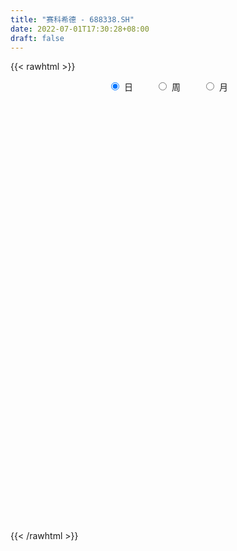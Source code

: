```yaml
---
title: "赛科希德 - 688338.SH"
date: 2022-07-01T17:30:28+08:00
draft: false
---
```

{{< rawhtml >}}
    <div style="text-align: center">
        <label style="padding: 1rem;"><input style="margin-right: .5rem" type="radio" name="period" value="D" checked onclick="period_change(this)">日</label>
        <label style="padding: 1rem;"><input style="margin-right: .5rem" type="radio" name="period" value="W" onclick="period_change(this)">周</label>
        <label style="padding: 1rem;"><input style="margin-right: .5rem" type="radio" name="period" value="M" onclick="period_change(this)">月</label>
    </div>
    <div id="chart" style="height: 700px;"></div> 
    <script type="text/javascript">
        const D_v = [132497.56,77108.12,55965.65,31832.76,44623.48,26835.0,29567.52,25545.99,24582.44,22946.15,27378.85,20094.84,23579.49,24875.27,19975.77,15896.22,15127.42,11932.2,8741.44,18937.33,15029.28,9034.46,18582.39,14041.01,17815.07,11528.6,13349.9,10201.94,8292.66,18745.18,28251.61,14044.59,6851.15,8071.98,11128.2,7583.56,5249.02,9916.56,5084.34,4888.5,5502.09,8185.19,8897.94,6373.39,6481.57,5569.08,4877.04,4545.44,19541.33,18093.94,15858.23,9523.59,4569.47,9033.44,9485.95,8962.4,7467.26,9362.0,5235.91,5848.68,5953.24,8252.92,6316.79,6573.79,2616.67,3802.11,9328.77,6740.55,3914.03,3181.55,3605.27,3685.41,4748.39,12581.21,6265.76,3567.29,2911.68,3448.79,3669.56,4068.25,8304.99,4999.4,3977.28,4989.56,4995.77,7512.66,2376.56,3954.66,4177.99,3824.83,3171.78,3644.9,4707.58,6891.62,6494.16,3248.39,4097.72,3244.16,2775.43,4417.12,3717.79,5809.07,4801.98,6748.31,4214.01,4707.31,2357.13,5503.38,5784.76,6329.17,3685.64,3841.66,3172.3,4589.27,9594.04,6573.52,3135.39,3247.1,2622.25,3088.81,2385.61,3043.76,5038.4,6660.82,13018.5,11674.69,6123.76,7394.55,5637.03,5787.97,8648.52,4795.51,3895.69,5559.15,7235.14,5294.73,3542.38,3399.74,5659.7,5605.1,5912.23,4561.92,4093.7,2786.72,2426.68,1799.5,2742.81,2479.27,2168.42,2708.63,2563.06,2921.28,1961.49,3487.75,2012.44,2214.55,2781.05,2178.53,1121.16,2841.83,1518.41,1696.23,3598.98,1980.84,2967.67,2134.12,1981.9,5832.6,10372.14,15314.83,10042.58,6371.09,5425.21,9146.3,18114.3,9616.03,6694.42,7075.72,5173.25,6844.94,4995.83,4340.61,2578.59,3519.94,7926.07,7174.75,10446.46,6069.94,7759.82,24549.41,20326.08,11742.88,11835.36,18524.35,11720.77,11259.55,9522.68,9773.25,16815.76,10750.92,14972.32,20564.2,9747.16,5736.8,5420.35,7747.78,5803.23,4082.92,4714.44,5638.55,5085.92,4403.14,5283.08,5891.07,3223.91,4220.75,4171.42,5315.14,10901.58,10444.98,8075.94,8288.0,7569.76,5523.47,5274.44,4448.93,7498.01,2864.99,4218.74,2270.63,3925.88,2323.21,3321.08,2961.84,2561.73,5194.1,3222.32,2643.35,2524.54,3336.13,3841.76,5132.32,5198.58,4702.5,5275.0,5549.64,7619.17,3975.8,4972.56,3284.16,3902.87,2577.15,4794.34,2295.43,3534.33,3279.57,3376.36,5265.61,5365.43,1897.54,2404.63,2236.24,2781.16,2053.68,2442.62,3639.58,2945.91,2574.13,2816.42,2745.58,1406.09,4632.19,9468.69,5132.11,4816.54,2177.73,2832.68,3712.92,2793.47,1226.39,1838.46,1149.1,1210.59,949.91,1416.45,1160.62,1114.78,1230.4,994.6,1530.81,1005.7,1262.55,1279.16,1788.98,2599.04,3427.18,4326.85,2287.06,2075.71,3435.11,4384.82,2613.35,2987.1,1885.08,1781.87,2499.23,2635.55,2309.21,4445.61,3072.22,1968.86,2875.34,3198.12,1945.66,3627.41,6347.91,4917.95,4216.15,4025.98,5222.11,3504.49,4674.53,3113.43,4044.12,2583.98,1437.41,1750.25,2100.52,2196.06,2394.46,3974.19,2311.56,2093.2,2632.44,2861.35,4361.97,3401.08,3698.62,1876.94,1407.95,2010.3,2809.13,3744.08,4798.1,4224.4,3756.32,6062.11,8034.0,16182.11,10436.54,8110.27,17335.2,10667.63,11241.56,4738.72,6088.11,5231.07,4229.67,7047.24,2879.82,3496.48,2953.25,2558.75,2069.62,2451.15,2118.43,3003.54,2474.5,1886.91,2539.86,2166.24,1767.6,4632.62,2217.85,2030.76,4732.73,3013.77,2363.73,1997.37,2061.18,1806.49,2553.82,3018.12,3253.88,3631.08,2437.91,4484.9,3358.27,2730.8,2924.74,2416.68,2142.11,2366.3,1812.79,1722.17,1952.78,1809.23,1648.31,1933.75,1903.4,2485.23,1519.8,1450.07,2233.84,2431.5,2850.16,1518.42,1549.84,1547.94,2618.37,2464.38,2086.93,2610.1,3426.92,5731.76,4152.93,2537.24,4553.5,3031.41,3483.68,3317.53,2976.94,5111.09,2825.88,3590.95,2351.03,1574.44,2010.79,1511.41,1493.51,2520.05,1757.16,1805.87,2811.32,1674.46,1423.08,1805.26,3142.02,4617.81,5180.48,7557.18,11882.76,5411.41,6086.72,4713.18,3678.62,3195.75,3982.03,4760.11,4159.87,4391.89,2727.15,3704.27,2504.64,3152.45,3945.18,3400.0,3288.49,3910.49,2568.46,2124.58]
const D_histogram = [0.0,-1.321025641,-3.0646551246,-4.2057727527,-5.5131302932,-6.1479718729,-6.4614203644,-6.1868031353,-5.7768270913,-5.3624497888,-5.2119992831,-4.6492598462,-4.3301085373,-3.6976059047,-3.1167917978,-2.3638894338,-1.7854568004,-1.2015943541,-0.5796556536,-0.2472074704,0.2366504153,0.6050719167,0.6264534816,0.6741046488,0.5497536716,0.443476151,0.6925971657,1.0202873354,1.3853777474,1.9583829389,2.4440469611,2.6658861604,2.741035869,2.7651107308,2.9110672666,2.8498201394,2.6515880695,2.1637990545,1.88275007,1.6160028176,1.5931579248,1.7520233991,1.7973946776,1.8366307131,1.7030433835,1.6525171134,1.5131734722,1.4100849951,1.5488908088,1.6300316777,1.3549921899,1.0071579851,0.7776929691,0.5209949715,0.2716223049,-0.0404776207,-0.2165347436,-0.0672183753,0.0435125845,0.1994599272,0.2640756607,0.4684830067,0.5566347206,0.500935898,0.4564079914,0.4188994257,0.5578332903,0.5250255166,0.5440025924,0.5504448723,0.5231875825,0.4986570128,0.4083381675,0.5045884835,0.4358887678,0.3653268207,0.3270964618,0.3614436267,0.3869643314,0.4117529175,0.5155313085,0.5626481887,0.5200824434,0.3540664592,0.1753678208,-0.0693206273,-0.1917755547,-0.1816208932,-0.3201256035,-0.3179023214,-0.3698170114,-0.3346754904,-0.3085895169,-0.3654247136,-0.5470022183,-0.6071001783,-0.6982038866,-0.695160567,-0.6387027817,-0.4264634538,-0.1733241074,0.1040628156,0.212114403,0.0764178009,-0.0328084836,-0.1662299808,-0.1772554874,-0.268851388,-0.2153562375,-0.0164365699,0.1196523886,0.2631985701,0.3433053797,0.3780296496,0.6139234095,0.6162493742,0.5804194638,0.4599646024,0.3670393951,0.2079737781,0.166564965,0.1330455168,-0.0146905077,-0.2689950552,-0.1243214696,-0.1714750851,-0.1726263576,-0.0181314763,0.1505570037,0.3285283273,0.5201085699,0.5705059034,0.55782644,0.4220419785,0.4424446991,0.5095249532,0.4939703376,0.5111888198,0.5200777019,0.5744249043,0.5286618559,0.4009240367,0.2224830468,0.1532119435,0.0586456659,-0.034187949,-0.0501535448,-0.0265611521,-0.0221086273,0.0052640956,0.0768264885,0.0809003293,0.0633355365,-0.0008388736,0.0131615439,0.0013680158,-0.017681243,-0.044706597,-0.0394747121,0.0183381005,0.0492374598,0.0806812695,0.1431811132,0.1526205168,0.0896693839,0.044429497,0.0227717879,0.109513975,0.3110946513,0.5989046937,0.6052208101,0.5769812088,0.4947010542,0.4946923307,0.6644617311,0.687085436,0.6211108573,0.4556987322,0.3530181281,0.1340521772,-0.068130425,-0.2267033377,-0.3012499373,-0.2981143538,-0.2113124539,-0.1629308258,-0.0176270812,0.0800167729,0.1016439994,0.4807785928,0.7330839022,0.8035677664,0.8388024132,0.9873071819,0.959370621,0.7875749253,0.6719443899,0.5469075341,0.5157332472,0.4519515113,0.3719600431,-0.0256378812,-0.2886976525,-0.5487099832,-0.7070538474,-0.8894027463,-1.0228808921,-1.0436471626,-0.9979586476,-0.8718093034,-0.6819856518,-0.5633951027,-0.514806356,-0.5714557413,-0.5545007841,-0.4482792036,-0.420841659,-0.3009501696,-0.1389201487,-0.0020517782,0.0927302683,0.1100047218,0.0079813856,-0.0594626612,-0.174952337,-0.2024222591,-0.3081151722,-0.3634200975,-0.4382985155,-0.4260708558,-0.4814466011,-0.4520265575,-0.3578447874,-0.2533584273,-0.2200653791,-0.2856072837,-0.3209418741,-0.3673063247,-0.3324389185,-0.1915675256,-0.0199209263,0.1295153732,0.2658362704,0.287905424,0.1899638073,0.1459475047,0.0228335128,-0.0592162654,-0.0893936336,-0.1037798088,-0.0498417907,-0.0508817313,-0.0798285398,-0.0990403821,-0.1402738119,-0.0792332676,-0.0273080654,0.0590018873,0.0345692203,0.0038303692,-0.030534778,-0.0621108615,-0.0563186184,-0.0394052656,0.0009125392,0.0773967308,0.118756645,0.1369388703,0.1252886295,0.1207922093,0.1220164183,0.1749853562,0.2980546464,0.3054064403,0.2416999798,0.1687913053,0.1241846236,0.046403736,-0.0526656987,-0.1182834815,-0.1873048044,-0.1995310921,-0.1437930028,-0.0933608495,-0.083146841,-0.053176172,-0.0180159134,-0.0024648466,0.0146640266,0.0433376717,0.0533947487,0.0543252986,0.056382862,0.0697594495,0.0995811895,0.0913332675,-0.0471272771,-0.1117798477,-0.1246125167,-0.1582537627,-0.1204884133,-0.0581790202,0.0253148172,0.0327745785,0.0616731546,0.1119263374,0.1701220096,0.2043303592,0.2799572019,0.2888734144,0.3295175594,0.2965454049,0.297618451,0.2854724239,0.3045939548,0.3486367149,0.3752019088,0.3636758614,0.3554918811,0.3656140161,0.3430883073,0.2258317633,0.1690654506,0.0341028379,-0.0943730403,-0.1595026616,-0.1747685686,-0.1939583371,-0.1937378237,-0.152203365,-0.1127697706,-0.077101283,-0.0780337715,-0.0538170577,-0.0315767237,0.0202397802,-0.005342172,-0.0902081092,-0.1061075989,-0.0981265896,-0.0900505363,-0.0463951361,-0.0062345705,0.045598843,0.0559787314,0.09012059,0.1097192199,0.1923152845,0.3364321918,0.3965539098,0.3584920826,0.4113167624,0.3808309125,0.2267438043,0.0997493769,-0.0472299858,-0.1982847944,-0.3345890667,-0.5437230033,-0.6516474906,-0.75344888,-0.7894753797,-0.7371914989,-0.6248733915,-0.4991741576,-0.3877703048,-0.3419749947,-0.3140341948,-0.2610189666,-0.1504376151,-0.0832574024,-0.0095978748,0.124271887,0.1775366074,0.2409004466,0.1899371951,0.1984662915,0.1808432743,0.1773345702,0.1939393744,0.1905678022,0.1661215289,0.0961837455,-0.0275381519,-0.1484281167,-0.1727991554,-0.0788430427,-0.0482081401,-0.1334244679,-0.1371494872,-0.0809931736,-0.005379847,0.0708191251,0.0953660333,0.1153904061,0.0936150107,0.0752864139,0.050972953,0.0381065555,0.0617205295,0.0991630169,0.102240834,0.1108267653,0.0411139574,-0.0415672211,-0.1815545367,-0.1933547865,-0.2092662531,-0.1721984711,-0.1302784203,-0.1121065379,-0.1235565201,-0.078024409,-0.1240686821,-0.2439600633,-0.4020200892,-0.5492743639,-0.5978216202,-0.6431350565,-0.5421814965,-0.4167865153,-0.2989263652,-0.0923686327,0.046846367,0.1428293602,0.2261417208,0.2813133408,0.2878719368,0.2629609004,0.2490261466,0.2887209105,0.3127038042,0.3433759863,0.2520441072,0.207794786,0.1821383834,0.1294985312,0.1141025979,0.1366373349,0.2044279078,0.3476184666,0.4927554523,0.5123183327,0.4803367263,0.3700428837,0.3023948543,0.2260427986,0.1298535856,0.0636296833,0.0558900671,0.0704075443,0.0858284773,0.061244716,-0.0044948497,-0.0000380422,0.043715709,0.0682252608,0.1022069499,0.0788463073,0.0703672766,0.0561836162]
const D_fast = [0.0,-1.6512820513,-4.1610753159,-6.3536361322,-9.0392762461,-11.211110794,-13.1399143766,-14.4119979313,-15.4462286602,-16.3724638049,-17.5250131199,-18.1245886446,-18.88796447,-19.1798633135,-19.3782471561,-19.2163171506,-19.0842487172,-18.8007848595,-18.3237600723,-18.0531137568,-17.5100932673,-16.9904037867,-16.8124088514,-16.596231522,-16.5831440813,-16.5785525642,-16.156282258,-15.5735202545,-14.8620854056,-13.7994844794,-12.702808717,-11.8144979776,-11.0540893017,-10.3387367573,-9.4650134047,-8.8138054971,-8.3491405496,-8.295979801,-8.106341268,-7.969087816,-7.5936432276,-6.9967719035,-6.5020519556,-6.0036582419,-5.7114847256,-5.3488817173,-5.1099319904,-4.8604992188,-4.3344707029,-3.8458219146,-3.7821133549,-3.8781580634,-3.9131998371,-4.0396490919,-4.2211161822,-4.543335513,-4.7735263219,-4.6410145474,-4.5194054415,-4.313593117,-4.1829584683,-3.8614303706,-3.6341199765,-3.5645848247,-3.4950107334,-3.4277944427,-3.1494022555,-3.05095365,-2.8959759261,-2.7519224281,-2.6483828223,-2.5482491388,-2.5364834422,-2.3140860054,-2.2738135291,-2.2530437711,-2.2095000145,-2.084791943,-1.9625301554,-1.83480334,-1.6021421218,-1.4143631944,-1.3269083289,-1.4044076983,-1.5392643815,-1.8012829865,-1.9716818025,-2.0069323643,-2.2254684755,-2.3027207738,-2.4470897166,-2.4956170682,-2.5466784739,-2.694869849,-3.0131979082,-3.2250709129,-3.4907255928,-3.661472415,-3.7646903251,-3.6590668606,-3.4492585411,-3.1458559142,-2.984775726,-3.1013678779,-3.2187962833,-3.3937752757,-3.4491146541,-3.6079234018,-3.6082673107,-3.4134567856,-3.2474547299,-3.0381089059,-2.8721757514,-2.7429440691,-2.3535694568,-2.1971811485,-2.087906193,-2.0933699038,-2.0945352623,-2.2016074348,-2.2013750066,-2.2016330755,-2.353041727,-2.6745950383,-2.5610018202,-2.6510242069,-2.6953320687,-2.5453700566,-2.3390423257,-2.0789389202,-1.7573315351,-1.5643077258,-1.4375305792,-1.4678045461,-1.3367906507,-1.1423291583,-1.0343911895,-0.8893755023,-0.7504671947,-0.5525137663,-0.4661113507,-0.4936181607,-0.6164383889,-0.6474065063,-0.7273113674,-0.8286919696,-0.8571959516,-0.8402438469,-0.8413184789,-0.8126297322,-0.7218607171,-0.697561794,-0.6992927027,-0.7636768312,-0.7463860277,-0.7578375518,-0.7813071214,-0.8195091246,-0.8241459178,-0.76174858,-0.7185398558,-0.6669257288,-0.5686306067,-0.5210360739,-0.5615698608,-0.5957023735,-0.6116671356,-0.4975464548,-0.2181921156,0.2193441001,0.376965419,0.49297112,0.534366229,0.6580305882,0.9939154213,1.1883104851,1.2776136208,1.2261261787,1.2117001067,1.0262472,0.8070319917,0.5917832445,0.4419241606,0.3705311557,0.4045049421,0.4121538637,0.553050838,0.6706988853,0.7177371117,1.2170663533,1.6526426383,1.9240184441,2.1689536942,2.5642852584,2.7761913527,2.8012893884,2.8536449504,2.8653349782,2.963094003,3.012300145,3.0252986876,2.6212912929,2.2860571085,1.8888672819,1.5537599559,1.1490603705,0.7598620016,0.4781839405,0.2743827936,0.1825798119,0.2019070506,0.179648824,0.0995359817,-0.0999773389,-0.2216475777,-0.2274957981,-0.3052686682,-0.2606147213,-0.1333147375,0.0030406884,0.1210053019,0.1657809359,0.0657529462,-0.016556766,-0.175784526,-0.2538600129,-0.4365817191,-0.5827416687,-0.7671947156,-0.8614847698,-1.0372221654,-1.1208087611,-1.1160881879,-1.0749414346,-1.0966647312,-1.2336084567,-1.3491785157,-1.4873695474,-1.5356118709,-1.4426323594,-1.2759659916,-1.0941508489,-0.891370884,-0.7973253745,-0.8477760393,-0.8553054658,-0.9727110795,-1.069564924,-1.1220907006,-1.1624218281,-1.1209442575,-1.134704631,-1.1836085745,-1.2275805123,-1.303882395,-1.2626501676,-1.2175519818,-1.1164915572,-1.1322819191,-1.1620631779,-1.2040620197,-1.2511658186,-1.25945323,-1.2523911936,-1.2118452541,-1.1160118797,-1.0449628043,-0.9925458615,-0.9728739448,-0.9471723128,-0.9154439992,-0.8187287222,-0.6211457704,-0.5374423664,-0.540723832,-0.5714346802,-0.5849952059,-0.6511751596,-0.763411019,-0.8585996721,-0.9744471961,-1.0365562568,-1.0167664182,-0.9896744773,-1.0002471791,-0.9835705531,-0.9529142729,-0.9379794177,-0.9171845379,-0.8776764748,-0.8542707107,-0.839758836,-0.8236055572,-0.7927891074,-0.7380720699,-0.7234866751,-0.873729039,-0.9663265715,-1.0103123697,-1.0835170564,-1.0758738102,-1.0281091723,-0.9382866306,-0.9226332246,-0.8783163599,-0.8000815928,-0.6993554181,-0.6140644787,-0.4684483356,-0.3873137695,-0.2642902345,-0.2231260378,-0.147648379,-0.0884263001,0.0068437195,0.1380456583,0.2584113294,0.3378042474,0.4184932373,0.5200188763,0.5832652444,0.5224666412,0.5079666911,0.3815297879,0.2294606497,0.124455363,0.0654973138,-0.0021820389,-0.0503959815,-0.0469123641,-0.0356712123,-0.0192780455,-0.0397189769,-0.0289565274,-0.0146103744,0.0422660746,0.0153485793,-0.0920693851,-0.1344957745,-0.1510464126,-0.1654829934,-0.1334263772,-0.0948244543,-0.03159133,-0.0072167587,0.0494552473,0.0964836823,0.227158568,0.4553835233,0.6146437187,0.6662049121,0.8218587826,0.8865806608,0.7891795037,0.6871224204,0.5283355613,0.3277095541,0.1077580151,-0.2373066723,-0.5081430323,-0.7983066416,-1.0317019863,-1.1637159802,-1.2076162206,-1.2067105262,-1.1922492496,-1.2319476881,-1.282515437,-1.2947549504,-1.2217830027,-1.1754171406,-1.1041570817,-0.9392193481,-0.8415704759,-0.717981525,-0.7214604777,-0.6633148084,-0.6357270071,-0.5949020686,-0.5298124209,-0.4855420425,-0.4684579336,-0.5143497806,-0.644956216,-0.8029532099,-0.8705240375,-0.7962786855,-0.7776958179,-0.8962682627,-0.9342806537,-0.8983726336,-0.8241042687,-0.7302005154,-0.6818120988,-0.6329401246,-0.6313117672,-0.6308187606,-0.6423889832,-0.6457287418,-0.6066846355,-0.5444513939,-0.5158133682,-0.4795207456,-0.5389550641,-0.632028048,-0.8174039978,-0.8775429442,-0.9457709741,-0.9517528098,-0.9424023641,-0.9522571162,-0.9945962283,-0.9685702196,-1.0456316632,-1.2265130602,-1.4850781084,-1.7696509741,-1.9676536355,-2.1737508359,-2.20834265,-2.1871442976,-2.1440157388,-1.9605501645,-1.809623573,-1.6779332398,-1.538085449,-1.4125854937,-1.3340589135,-1.2932297249,-1.244907942,-1.1330329504,-1.0308741057,-0.9143579271,-0.9426787794,-0.934979404,-0.9151012108,-0.9353664302,-0.922236714,-0.8655426434,-0.7466450935,-0.516549918,-0.2482240692,-0.1005816057,-0.0124790305,-0.0302621521,-0.0223114679,-0.042152824,-0.1058786406,-0.156195122,-0.1499622215,-0.1178428582,-0.0809648059,-0.0902373882,-0.1571006663,-0.1526533694,-0.097970691,-0.056404824,0.0031286026,-0.0005204632,0.0085923253,0.0084545689]
const D_slow = [0.0,-0.3302564103,-1.0964201914,-2.1478633796,-3.5261459529,-5.0631389211,-6.6784940122,-8.225194796,-9.6694015689,-11.0100140161,-12.3130138368,-13.4753287984,-14.5578559327,-15.4822574089,-16.2614553583,-16.8524277168,-17.2987919169,-17.5991905054,-17.7441044188,-17.8059062864,-17.7467436826,-17.5954757034,-17.438862333,-17.2703361708,-17.1328977529,-17.0220287152,-16.8488794237,-16.5938075899,-16.247463153,-15.7578674183,-15.1468556781,-14.480384138,-13.7951251707,-13.103847488,-12.3760806714,-11.6636256365,-11.0007286191,-10.4597788555,-9.989091338,-9.5850906336,-9.1868011524,-8.7487953026,-8.2994466332,-7.840288955,-7.4145281091,-7.0013988307,-6.6231054627,-6.2705842139,-5.8833615117,-5.4758535923,-5.1371055448,-4.8853160485,-4.6908928062,-4.5606440634,-4.4927384871,-4.5028578923,-4.5569915782,-4.5737961721,-4.5629180259,-4.5130530442,-4.447034129,-4.3299133773,-4.1907546972,-4.0655207227,-3.9514187248,-3.8466938684,-3.7072355458,-3.5759791666,-3.4399785185,-3.3023673005,-3.1715704048,-3.0469061516,-2.9448216097,-2.8186744889,-2.7097022969,-2.6183705918,-2.5365964763,-2.4462355696,-2.3494944868,-2.2465562574,-2.1176734303,-1.9770113831,-1.8469907723,-1.7584741575,-1.7146322023,-1.7319623591,-1.7799062478,-1.8253114711,-1.905342872,-1.9848184523,-2.0772727052,-2.1609415778,-2.238088957,-2.3294451354,-2.46619569,-2.6179707346,-2.7925217062,-2.966311848,-3.1259875434,-3.2326034068,-3.2759344337,-3.2499187298,-3.196890129,-3.1777856788,-3.1859877997,-3.2275452949,-3.2718591667,-3.3390720138,-3.3929110731,-3.3970202156,-3.3671071185,-3.301307476,-3.215481131,-3.1209737186,-2.9674928663,-2.8134305227,-2.6683256568,-2.5533345062,-2.4615746574,-2.4095812129,-2.3679399716,-2.3346785924,-2.3383512193,-2.4055999831,-2.4366803505,-2.4795491218,-2.5227057112,-2.5272385803,-2.4895993294,-2.4074672475,-2.277440105,-2.1348136292,-1.9953570192,-1.8898465246,-1.7792353498,-1.6518541115,-1.5283615271,-1.4005643221,-1.2705448967,-1.1269386706,-0.9947732066,-0.8945421974,-0.8389214357,-0.8006184498,-0.7859570334,-0.7945040206,-0.8070424068,-0.8136826948,-0.8192098517,-0.8178938278,-0.7986872056,-0.7784621233,-0.7626282392,-0.7628379576,-0.7595475716,-0.7592055676,-0.7636258784,-0.7748025276,-0.7846712057,-0.7800866805,-0.7677773156,-0.7476069982,-0.7118117199,-0.6736565907,-0.6512392447,-0.6401318705,-0.6344389235,-0.6070604298,-0.5292867669,-0.3795605935,-0.228255391,-0.0840100888,0.0396651747,0.1633382574,0.3294536902,0.5012250492,0.6565027635,0.7704274466,0.8586819786,0.8921950229,0.8751624166,0.8184865822,0.7431740979,0.6686455094,0.615817396,0.5750846895,0.5706779192,0.5906821124,0.6160931123,0.7362877605,0.9195587361,1.1204506777,1.330151281,1.5769780764,1.8168207317,2.013714463,2.1817005605,2.318427444,2.4473607558,2.5603486337,2.6533386444,2.6469291741,2.574754761,2.4375772652,2.2608138033,2.0384631168,1.7827428937,1.5218311031,1.2723414412,1.0543891153,0.8838927024,0.7430439267,0.6143423377,0.4714784024,0.3328532064,0.2207834055,0.1155729907,0.0403354483,0.0056054112,0.0050924666,0.0282750337,0.0557762141,0.0577715605,0.0429058952,-0.000832189,-0.0514377538,-0.1284665469,-0.2193215712,-0.3288962001,-0.435413914,-0.5557755643,-0.6687822037,-0.7582434005,-0.8215830073,-0.8765993521,-0.948001173,-1.0282366416,-1.1200632227,-1.2031729524,-1.2510648338,-1.2560450653,-1.223666222,-1.1572071544,-1.0852307984,-1.0377398466,-1.0012529704,-0.9955445922,-1.0103486586,-1.032697067,-1.0586420192,-1.0711024669,-1.0838228997,-1.1037800346,-1.1285401302,-1.1636085831,-1.1834169,-1.1902439164,-1.1754934446,-1.1668511395,-1.1658935472,-1.1735272417,-1.189054957,-1.2031346116,-1.212985928,-1.2127577932,-1.1934086105,-1.1637194493,-1.1294847317,-1.0981625744,-1.067964522,-1.0374604175,-0.9937140784,-0.9192004168,-0.8428488067,-0.7824238118,-0.7402259855,-0.7091798296,-0.6975788956,-0.7107453202,-0.7403161906,-0.7871423917,-0.8370251647,-0.8729734154,-0.8963136278,-0.917100338,-0.9303943811,-0.9348983594,-0.9355145711,-0.9318485644,-0.9210141465,-0.9076654593,-0.8940841347,-0.8799884192,-0.8625485568,-0.8376532594,-0.8148199426,-0.8266017619,-0.8545467238,-0.885699853,-0.9252632937,-0.955385397,-0.969930152,-0.9636014477,-0.9554078031,-0.9399895145,-0.9120079301,-0.8694774277,-0.8183948379,-0.7484055374,-0.6761871838,-0.593807794,-0.5196714428,-0.44526683,-0.373898724,-0.2977502353,-0.2105910566,-0.1167905794,-0.025871614,0.0630013562,0.1544048602,0.2401769371,0.2966348779,0.3389012405,0.34742695,0.32383369,0.2839580246,0.2402658824,0.1917762981,0.1433418422,0.105291001,0.0770985583,0.0578232375,0.0383147947,0.0248605302,0.0169663493,0.0220262944,0.0206907514,-0.0018612759,-0.0283881756,-0.052919823,-0.0754324571,-0.0870312411,-0.0885898837,-0.077190173,-0.0631954901,-0.0406653426,-0.0132355377,0.0348432835,0.1189513314,0.2180898089,0.3077128295,0.4105420201,0.5057497483,0.5624356993,0.5873730436,0.5755655471,0.5259943485,0.4423470818,0.306416331,0.1435044583,-0.0448577617,-0.2422266066,-0.4265244813,-0.5827428292,-0.7075363686,-0.8044789448,-0.8899726934,-0.9684812422,-1.0337359838,-1.0713453876,-1.0921597382,-1.0945592069,-1.0634912351,-1.0191070833,-0.9588819716,-0.9113976728,-0.8617811,-0.8165702814,-0.7722366388,-0.7237517952,-0.6761098447,-0.6345794625,-0.6105335261,-0.6174180641,-0.6545250933,-0.6977248821,-0.7174356428,-0.7294876778,-0.7628437948,-0.7971311666,-0.81737946,-0.8187244217,-0.8010196405,-0.7771781321,-0.7483305306,-0.7249267779,-0.7061051745,-0.6933619362,-0.6838352973,-0.668405165,-0.6436144107,-0.6180542022,-0.5903475109,-0.5800690216,-0.5904608268,-0.635849461,-0.6841881577,-0.7365047209,-0.7795543387,-0.8121239438,-0.8401505783,-0.8710397083,-0.8905458105,-0.9215629811,-0.9825529969,-1.0830580192,-1.2203766102,-1.3698320152,-1.5306157794,-1.6661611535,-1.7703577823,-1.8450893736,-1.8681815318,-1.85646994,-1.8207626,-1.7642271698,-1.6938988346,-1.6219308504,-1.5561906253,-1.4939340886,-1.421753861,-1.3435779099,-1.2577339134,-1.1947228866,-1.1427741901,-1.0972395942,-1.0648649614,-1.0363393119,-1.0021799782,-0.9510730013,-0.8641683846,-0.7409795215,-0.6128999384,-0.4928157568,-0.4003050359,-0.3247063223,-0.2681956226,-0.2357322262,-0.2198248054,-0.2058522886,-0.1882504025,-0.1667932832,-0.1514821042,-0.1526058166,-0.1526153272,-0.1416863999,-0.1246300847,-0.0990783473,-0.0793667705,-0.0617749513,-0.0477290473]
const D_data = [['2020-08-06', 180.0, 170.18, 162.46, 186.0],['2020-08-07', 165.0, 149.48, 147.83, 167.23],['2020-08-10', 143.83, 134.0, 133.69, 143.83],['2020-08-11', 131.0, 130.57, 129.01, 137.7],['2020-08-12', 130.96, 117.53, 115.0, 131.0],['2020-08-13', 119.0, 115.39, 113.18, 122.12],['2020-08-14', 115.8, 110.94, 109.18, 116.9],['2020-08-17', 110.5, 112.06, 107.5, 114.98],['2020-08-18', 112.84, 109.53, 108.68, 113.65],['2020-08-19', 109.0, 105.87, 105.78, 111.74],['2020-08-20', 104.22, 98.18, 98.08, 104.8],['2020-08-21', 98.0, 99.48, 96.81, 102.3],['2020-08-24', 99.4, 93.21, 92.2, 99.4],['2020-08-25', 93.07, 94.35, 90.75, 95.51],['2020-08-26', 94.41, 91.99, 89.6, 95.7],['2020-08-27', 92.01, 93.2, 90.98, 94.58],['2020-08-28', 93.19, 90.52, 90.42, 94.8],['2020-08-31', 90.7, 90.05, 89.18, 91.91],['2020-09-01', 90.0, 90.56, 89.64, 91.63],['2020-09-02', 90.5, 86.65, 85.0, 90.89],['2020-09-03', 86.0, 88.22, 86.0, 89.26],['2020-09-04', 86.5, 86.9, 86.02, 87.46],['2020-09-07', 86.5, 81.6, 81.18, 87.88],['2020-09-08', 80.79, 80.16, 79.0, 82.49],['2020-09-09', 79.0, 75.83, 75.68, 79.0],['2020-09-10', 76.71, 73.39, 73.17, 77.75],['2020-09-11', 73.5, 76.27, 72.05, 77.76],['2020-09-14', 76.77, 77.12, 76.51, 78.66],['2020-09-15', 77.7, 78.09, 76.0, 78.8],['2020-09-16', 78.45, 82.3, 77.4, 82.3],['2020-09-17', 82.87, 83.64, 81.51, 88.0],['2020-09-18', 83.0, 82.19, 81.0, 83.99],['2020-09-21', 81.42, 81.31, 80.7, 82.4],['2020-09-22', 80.12, 81.23, 80.12, 82.98],['2020-09-23', 81.23, 83.68, 81.02, 85.78],['2020-09-24', 82.6, 81.91, 80.77, 83.26],['2020-09-25', 81.0, 80.08, 79.58, 82.84],['2020-09-28', 80.08, 74.99, 74.9, 80.7],['2020-09-29', 75.01, 75.66, 74.7, 76.65],['2020-09-30', 75.48, 74.36, 73.56, 76.51],['2020-10-09', 75.0, 76.58, 75.0, 77.4],['2020-10-12', 77.6, 79.29, 77.03, 79.48],['2020-10-13', 79.9, 78.63, 78.39, 80.8],['2020-10-14', 80.18, 79.09, 78.37, 80.18],['2020-10-15', 79.48, 77.0, 77.0, 79.48],['2020-10-16', 77.35, 77.86, 76.51, 78.24],['2020-10-19', 78.0, 76.53, 76.07, 78.46],['2020-10-20', 76.53, 76.58, 75.31, 76.65],['2020-10-21', 76.94, 80.03, 76.69, 82.87],['2020-10-22', 80.0, 80.37, 78.61, 82.75],['2020-10-23', 80.75, 75.82, 75.5, 81.18],['2020-10-26', 75.28, 73.45, 72.88, 75.28],['2020-10-27', 73.15, 73.4, 72.93, 73.79],['2020-10-28', 73.0, 71.6, 71.3, 73.53],['2020-10-29', 70.35, 69.99, 69.79, 71.2],['2020-10-30', 70.05, 67.13, 67.0, 70.6],['2020-11-02', 67.13, 66.76, 65.05, 67.75],['2020-11-03', 66.87, 70.0, 66.87, 70.0],['2020-11-04', 70.11, 69.56, 68.58, 70.5],['2020-11-05', 71.02, 70.3, 69.38, 71.52],['2020-11-06', 70.45, 69.3, 68.38, 70.59],['2020-11-09', 70.0, 71.45, 70.0, 71.9],['2020-11-10', 71.46, 70.59, 70.13, 72.34],['2020-11-11', 70.79, 68.71, 68.5, 70.79],['2020-11-12', 68.79, 68.39, 68.22, 69.35],['2020-11-13', 68.01, 68.05, 67.87, 68.97],['2020-11-16', 68.4, 70.39, 68.1, 71.66],['2020-11-17', 70.39, 68.44, 68.2, 70.99],['2020-11-18', 68.76, 68.98, 67.88, 68.99],['2020-11-19', 68.84, 68.85, 68.2, 69.39],['2020-11-20', 68.89, 68.34, 68.34, 69.88],['2020-11-23', 68.69, 68.2, 67.98, 68.88],['2020-11-24', 68.5, 67.0, 67.0, 68.52],['2020-11-25', 67.06, 69.31, 66.35, 71.0],['2020-11-26', 69.0, 67.3, 67.2, 69.29],['2020-11-27', 67.35, 66.84, 66.41, 67.37],['2020-11-30', 66.98, 66.86, 66.32, 67.74],['2020-12-01', 66.86, 67.68, 66.5, 67.86],['2020-12-02', 67.69, 67.69, 67.31, 68.19],['2020-12-03', 67.36, 67.81, 67.36, 68.66],['2020-12-04', 68.26, 69.21, 67.83, 70.48],['2020-12-07', 69.7, 69.05, 68.55, 70.3],['2020-12-08', 69.28, 68.1, 67.68, 69.5],['2020-12-09', 68.3, 66.08, 65.8, 68.45],['2020-12-10', 65.82, 64.95, 64.67, 66.42],['2020-12-11', 65.0, 62.77, 61.9, 65.28],['2020-12-14', 62.9, 62.95, 62.42, 63.28],['2020-12-15', 62.96, 63.9, 62.5, 64.8],['2020-12-16', 63.5, 61.22, 61.17, 63.78],['2020-12-17', 61.08, 62.08, 60.06, 62.08],['2020-12-18', 61.81, 60.7, 60.5, 61.98],['2020-12-21', 60.7, 61.16, 59.66, 61.16],['2020-12-22', 61.0, 60.64, 60.53, 62.46],['2020-12-23', 60.08, 58.92, 58.59, 60.66],['2020-12-24', 59.36, 56.0, 55.5, 59.36],['2020-12-25', 55.25, 56.04, 55.25, 57.0],['2020-12-28', 56.1, 54.33, 54.08, 56.15],['2020-12-29', 54.7, 54.3, 53.7, 54.89],['2020-12-30', 54.44, 54.16, 53.76, 54.6],['2020-12-31', 54.5, 55.96, 54.2, 55.97],['2021-01-04', 55.95, 57.03, 55.5, 57.48],['2021-01-05', 56.79, 58.28, 56.6, 58.79],['2021-01-06', 58.8, 56.87, 56.5, 58.8],['2021-01-07', 56.84, 53.4, 53.25, 57.48],['2021-01-08', 53.4, 52.63, 52.04, 53.8],['2021-01-11', 53.08, 51.13, 50.68, 53.14],['2021-01-12', 51.39, 51.67, 51.13, 52.44],['2021-01-13', 51.89, 49.73, 49.43, 51.97],['2021-01-14', 50.02, 50.77, 49.25, 51.88],['2021-01-15', 51.01, 52.7, 50.78, 53.67],['2021-01-18', 52.7, 52.38, 52.2, 53.3],['2021-01-19', 52.23, 52.91, 52.23, 53.6],['2021-01-20', 52.92, 52.5, 52.26, 53.09],['2021-01-21', 52.73, 52.08, 51.5, 52.99],['2021-01-22', 52.05, 55.3, 51.0, 56.18],['2021-01-25', 54.44, 53.1, 52.8, 54.96],['2021-01-26', 52.61, 52.62, 52.27, 53.96],['2021-01-27', 52.13, 51.18, 51.15, 52.89],['2021-01-28', 51.18, 50.92, 50.65, 51.78],['2021-01-29', 50.92, 49.29, 49.28, 51.17],['2021-02-01', 49.02, 50.03, 49.0, 50.3],['2021-02-02', 49.7, 49.71, 49.42, 50.85],['2021-02-03', 49.56, 47.5, 47.48, 49.58],['2021-02-04', 47.59, 44.62, 44.5, 47.59],['2021-02-05', 45.0, 48.82, 45.0, 52.39],['2021-02-08', 47.5, 46.21, 46.21, 48.7],['2021-02-09', 46.6, 46.16, 45.5, 47.4],['2021-02-10', 46.05, 48.09, 45.95, 48.5],['2021-02-18', 48.0, 48.84, 47.38, 49.9],['2021-02-19', 48.41, 49.74, 48.3, 49.9],['2021-02-22', 49.51, 50.92, 49.51, 52.38],['2021-02-23', 50.68, 49.93, 49.79, 51.68],['2021-02-24', 50.35, 49.4, 49.29, 50.63],['2021-02-25', 49.46, 47.57, 47.57, 49.84],['2021-02-26', 47.57, 49.3, 47.5, 49.97],['2021-03-01', 49.47, 50.26, 49.47, 50.88],['2021-03-02', 50.99, 49.54, 49.3, 50.99],['2021-03-03', 49.09, 50.15, 49.09, 50.19],['2021-03-04', 49.99, 50.34, 49.55, 51.26],['2021-03-05', 49.99, 51.35, 49.99, 52.33],['2021-03-08', 51.63, 50.41, 50.36, 52.28],['2021-03-09', 50.4, 49.15, 48.51, 50.99],['2021-03-10', 49.18, 47.81, 47.69, 49.92],['2021-03-11', 47.81, 48.54, 47.5, 48.58],['2021-03-12', 48.54, 47.75, 47.66, 48.54],['2021-03-15', 47.98, 47.16, 47.02, 47.98],['2021-03-16', 47.11, 47.68, 47.06, 47.98],['2021-03-17', 47.68, 48.05, 47.52, 48.29],['2021-03-18', 48.49, 47.75, 47.74, 48.49],['2021-03-19', 47.09, 48.0, 47.09, 48.76],['2021-03-22', 48.01, 48.74, 48.01, 48.9],['2021-03-23', 48.83, 48.05, 47.83, 48.97],['2021-03-24', 47.82, 47.69, 47.51, 48.66],['2021-03-25', 47.69, 46.8, 46.69, 47.7],['2021-03-26', 46.68, 47.54, 46.68, 47.72],['2021-03-29', 47.83, 47.12, 47.05, 48.36],['2021-03-30', 47.47, 46.83, 46.72, 47.87],['2021-03-31', 46.83, 46.47, 46.25, 46.92],['2021-04-01', 46.41, 46.67, 46.31, 46.81],['2021-04-02', 46.98, 47.38, 46.67, 47.5],['2021-04-06', 47.46, 47.2, 47.1, 47.5],['2021-04-07', 47.44, 47.32, 46.94, 47.47],['2021-04-08', 47.49, 47.95, 47.24, 48.71],['2021-04-09', 47.8, 47.5, 47.38, 48.05],['2021-04-12', 47.5, 46.45, 46.18, 47.51],['2021-04-13', 46.45, 46.34, 46.18, 46.59],['2021-04-14', 46.76, 46.39, 45.89, 46.76],['2021-04-15', 46.38, 47.89, 45.92, 48.8],['2021-04-16', 47.66, 50.2, 47.52, 51.33],['2021-04-19', 50.31, 52.91, 50.31, 53.7],['2021-04-20', 52.02, 50.62, 50.34, 52.78],['2021-04-21', 50.86, 50.58, 50.5, 51.78],['2021-04-22', 50.58, 50.03, 49.71, 51.37],['2021-04-23', 50.39, 51.25, 50.0, 52.61],['2021-04-26', 51.28, 54.34, 51.25, 55.44],['2021-04-27', 53.7, 53.62, 52.59, 54.08],['2021-04-28', 54.51, 53.0, 52.73, 54.51],['2021-04-29', 53.15, 51.66, 51.65, 54.5],['2021-04-30', 51.45, 52.16, 51.03, 52.91],['2021-05-06', 52.38, 50.15, 50.1, 52.6],['2021-05-07', 50.75, 49.37, 49.05, 50.75],['2021-05-10', 49.4, 48.94, 48.65, 49.92],['2021-05-11', 48.99, 49.26, 48.5, 49.3],['2021-05-12', 49.26, 49.9, 48.7, 49.98],['2021-05-13', 49.66, 51.08, 49.58, 51.88],['2021-05-14', 51.1, 50.9, 50.6, 52.1],['2021-05-17', 50.23, 52.65, 50.23, 52.83],['2021-05-18', 52.6, 52.82, 51.68, 52.88],['2021-05-19', 52.81, 52.35, 52.2, 54.48],['2021-05-20', 52.66, 58.25, 51.89, 60.99],['2021-05-21', 58.61, 58.98, 56.88, 60.77],['2021-05-24', 58.98, 58.34, 56.78, 59.02],['2021-05-25', 58.66, 59.02, 58.12, 60.83],['2021-05-26', 60.0, 61.88, 59.61, 63.11],['2021-05-27', 61.87, 61.02, 60.1, 61.89],['2021-05-28', 60.9, 59.65, 59.19, 62.5],['2021-05-31', 58.99, 60.46, 58.69, 60.98],['2021-06-01', 60.9, 60.5, 59.2, 61.86],['2021-06-02', 60.77, 62.02, 59.2, 62.87],['2021-06-03', 62.09, 62.1, 60.51, 62.66],['2021-06-04', 61.96, 62.21, 61.96, 65.17],['2021-06-07', 61.49, 57.45, 57.0, 61.49],['2021-06-08', 57.45, 57.59, 56.03, 58.0],['2021-06-09', 57.2, 56.23, 56.23, 57.4],['2021-06-10', 56.25, 56.2, 56.11, 57.0],['2021-06-11', 56.5, 54.64, 54.6, 56.74],['2021-06-15', 54.73, 53.9, 53.12, 54.73],['2021-06-16', 53.9, 54.3, 53.9, 55.4],['2021-06-17', 54.2, 54.58, 53.6, 54.96],['2021-06-18', 54.64, 55.47, 54.22, 56.21],['2021-06-21', 55.41, 56.64, 55.01, 56.82],['2021-06-22', 56.64, 56.2, 55.57, 56.96],['2021-06-23', 56.11, 55.44, 54.72, 56.54],['2021-06-24', 55.64, 53.74, 53.35, 55.68],['2021-06-25', 53.58, 54.16, 53.46, 54.44],['2021-06-28', 53.61, 55.25, 53.61, 55.39],['2021-06-29', 55.25, 54.3, 54.16, 55.96],['2021-06-30', 54.3, 55.58, 54.3, 56.4],['2021-07-01', 55.64, 56.7, 55.3, 57.39],['2021-07-02', 56.7, 57.14, 56.17, 58.99],['2021-07-05', 57.1, 57.28, 55.71, 57.38],['2021-07-06', 57.0, 56.7, 56.3, 58.45],['2021-07-07', 55.8, 55.03, 54.02, 56.06],['2021-07-08', 55.38, 54.99, 54.08, 55.49],['2021-07-09', 54.99, 53.8, 53.55, 55.39],['2021-07-12', 54.25, 54.36, 53.6, 54.65],['2021-07-13', 54.37, 52.8, 52.58, 54.75],['2021-07-14', 52.8, 52.7, 52.47, 53.21],['2021-07-15', 52.41, 51.74, 51.65, 53.1],['2021-07-16', 51.7, 52.26, 51.7, 52.66],['2021-07-19', 52.26, 50.86, 50.8, 52.26],['2021-07-20', 50.77, 51.39, 50.6, 51.5],['2021-07-21', 51.39, 52.11, 51.27, 52.62],['2021-07-22', 52.3, 52.42, 51.5, 52.65],['2021-07-23', 52.4, 51.59, 51.28, 52.42],['2021-07-26', 51.5, 49.93, 49.4, 51.5],['2021-07-27', 49.79, 49.65, 49.5, 50.99],['2021-07-28', 49.66, 48.86, 48.24, 50.4],['2021-07-29', 49.56, 49.4, 49.12, 49.87],['2021-07-30', 49.2, 50.82, 48.79, 51.1],['2021-08-02', 51.6, 51.79, 51.02, 52.49],['2021-08-03', 51.79, 52.25, 51.15, 52.97],['2021-08-04', 51.99, 52.85, 51.3, 52.95],['2021-08-05', 52.88, 51.91, 51.14, 53.03],['2021-08-06', 52.0, 50.24, 49.91, 52.0],['2021-08-09', 49.62, 50.52, 49.62, 50.96],['2021-08-10', 50.0, 49.0, 48.51, 50.0],['2021-08-11', 48.8, 48.8, 48.41, 49.32],['2021-08-12', 49.16, 48.94, 48.73, 49.75],['2021-08-13', 48.94, 48.79, 48.6, 49.23],['2021-08-16', 48.81, 49.54, 48.6, 49.83],['2021-08-17', 49.16, 48.8, 48.76, 49.27],['2021-08-18', 49.0, 48.16, 47.9, 49.0],['2021-08-19', 47.8, 47.92, 47.8, 48.44],['2021-08-20', 48.07, 47.22, 46.82, 48.29],['2021-08-23', 47.4, 48.3, 47.03, 48.48],['2021-08-24', 48.31, 48.28, 47.77, 48.58],['2021-08-25', 48.3, 48.93, 48.02, 49.58],['2021-08-26', 48.92, 47.58, 47.21, 48.92],['2021-08-27', 47.56, 47.2, 46.98, 47.56],['2021-08-30', 47.02, 46.8, 46.75, 47.33],['2021-08-31', 46.79, 46.45, 46.29, 47.15],['2021-09-01', 46.3, 46.63, 45.88, 46.78],['2021-09-02', 46.18, 46.62, 46.18, 46.77],['2021-09-03', 46.35, 46.88, 46.35, 47.0],['2021-09-06', 46.74, 47.51, 46.71, 47.69],['2021-09-07', 47.6, 47.3, 47.06, 47.6],['2021-09-08', 47.81, 47.11, 46.99, 47.81],['2021-09-09', 47.29, 46.7, 46.53, 47.29],['2021-09-10', 46.96, 46.69, 46.35, 47.09],['2021-09-13', 46.89, 46.7, 46.3, 47.0],['2021-09-14', 46.58, 47.47, 46.57, 47.75],['2021-09-15', 47.47, 48.88, 47.28, 50.0],['2021-09-16', 48.88, 47.9, 47.56, 49.25],['2021-09-17', 47.61, 46.96, 46.4, 48.09],['2021-09-22', 46.58, 46.53, 46.53, 47.3],['2021-09-23', 46.68, 46.58, 46.45, 46.9],['2021-09-24', 46.89, 45.8, 45.79, 46.89],['2021-09-27', 46.0, 44.95, 44.78, 46.0],['2021-09-28', 44.65, 44.75, 44.65, 45.19],['2021-09-29', 44.8, 44.11, 44.01, 44.8],['2021-09-30', 44.58, 44.33, 44.11, 44.58],['2021-10-08', 44.9, 45.04, 44.6, 45.15],['2021-10-11', 45.4, 45.04, 44.88, 45.4],['2021-10-12', 45.34, 44.5, 44.11, 45.34],['2021-10-13', 44.23, 44.67, 44.1, 44.82],['2021-10-14', 44.98, 44.75, 44.52, 44.98],['2021-10-15', 44.98, 44.5, 44.38, 45.0],['2021-10-18', 44.96, 44.48, 44.2, 44.97],['2021-10-19', 44.49, 44.64, 44.46, 44.92],['2021-10-20', 44.3, 44.42, 44.3, 44.66],['2021-10-21', 44.95, 44.25, 44.25, 44.95],['2021-10-22', 44.16, 44.19, 44.06, 44.45],['2021-10-25', 44.2, 44.3, 43.97, 44.35],['2021-10-26', 44.44, 44.57, 43.92, 44.63],['2021-10-27', 44.74, 44.11, 44.05, 45.4],['2021-10-28', 44.02, 41.98, 41.84, 44.05],['2021-10-29', 41.98, 42.17, 41.52, 42.49],['2021-11-01', 42.17, 42.39, 41.77, 42.47],['2021-11-02', 42.4, 41.76, 41.69, 42.81],['2021-11-03', 41.78, 42.42, 41.78, 42.48],['2021-11-04', 42.46, 42.79, 42.2, 42.99],['2021-11-05', 42.87, 43.3, 42.67, 43.49],['2021-11-08', 43.3, 42.48, 42.27, 43.35],['2021-11-09', 42.48, 42.75, 42.48, 42.86],['2021-11-10', 42.62, 43.17, 42.4, 43.26],['2021-11-11', 43.15, 43.55, 43.0, 43.68],['2021-11-12', 43.8, 43.53, 43.01, 43.8],['2021-11-15', 43.53, 44.43, 43.5, 44.95],['2021-11-16', 44.33, 43.95, 43.95, 44.76],['2021-11-17', 43.72, 44.64, 43.72, 44.68],['2021-11-18', 44.37, 43.91, 43.87, 44.63],['2021-11-19', 44.29, 44.42, 43.5, 44.58],['2021-11-22', 44.44, 44.4, 44.09, 44.87],['2021-11-23', 44.39, 45.0, 44.16, 45.16],['2021-11-24', 44.88, 45.71, 44.64, 46.39],['2021-11-25', 46.0, 45.95, 45.52, 46.25],['2021-11-26', 45.93, 45.8, 45.15, 46.17],['2021-11-29', 45.59, 46.08, 45.58, 46.56],['2021-11-30', 46.08, 46.62, 45.88, 46.82],['2021-12-01', 46.44, 46.49, 46.14, 46.69],['2021-12-02', 46.38, 45.19, 45.18, 46.49],['2021-12-03', 45.19, 45.68, 45.19, 46.1],['2021-12-06', 45.87, 44.31, 44.11, 45.99],['2021-12-07', 44.12, 43.7, 43.65, 44.7],['2021-12-08', 43.81, 43.91, 43.61, 44.22],['2021-12-09', 43.92, 44.22, 43.91, 44.3],['2021-12-10', 44.31, 43.96, 43.88, 44.46],['2021-12-13', 43.96, 44.02, 43.72, 44.3],['2021-12-14', 44.02, 44.53, 44.02, 44.74],['2021-12-15', 44.23, 44.63, 44.22, 45.31],['2021-12-16', 44.64, 44.72, 44.35, 44.86],['2021-12-17', 44.79, 44.3, 44.27, 44.79],['2021-12-20', 44.3, 44.63, 44.29, 45.0],['2021-12-21', 44.5, 44.7, 44.11, 44.8],['2021-12-22', 44.5, 45.27, 44.48, 45.45],['2021-12-23', 45.2, 44.38, 44.33, 45.2],['2021-12-24', 44.38, 43.3, 43.13, 44.39],['2021-12-27', 43.5, 43.81, 43.18, 43.85],['2021-12-28', 43.85, 44.0, 43.55, 44.18],['2021-12-29', 43.54, 43.96, 43.54, 44.28],['2021-12-30', 44.16, 44.48, 43.98, 44.69],['2021-12-31', 44.55, 44.63, 44.2, 44.95],['2022-01-04', 45.0, 45.03, 44.7, 45.14],['2022-01-05', 45.02, 44.71, 44.29, 45.18],['2022-01-06', 44.41, 45.18, 44.38, 45.28],['2022-01-07', 45.26, 45.22, 44.99, 45.89],['2022-01-10', 45.2, 46.41, 44.8, 46.6],['2022-01-11', 46.5, 48.02, 45.75, 48.88],['2022-01-12', 47.48, 47.84, 47.0, 48.29],['2022-01-13', 47.6, 47.01, 47.0, 48.5],['2022-01-14', 47.01, 48.55, 46.2, 49.38],['2022-01-17', 48.25, 47.95, 47.59, 48.86],['2022-01-18', 48.0, 46.22, 46.1, 48.01],['2022-01-19', 46.15, 46.01, 45.95, 46.69],['2022-01-20', 46.01, 45.12, 45.07, 46.24],['2022-01-21', 45.0, 44.24, 44.2, 45.45],['2022-01-24', 44.68, 43.5, 43.4, 44.68],['2022-01-25', 43.41, 41.35, 41.03, 43.52],['2022-01-26', 41.69, 41.31, 41.09, 41.7],['2022-01-27', 41.31, 40.26, 40.05, 41.54],['2022-01-28', 40.27, 40.07, 39.93, 40.7],['2022-02-07', 40.5, 40.56, 40.19, 41.14],['2022-02-08', 40.74, 41.14, 40.72, 41.19],['2022-02-09', 41.15, 41.41, 41.0, 41.5],['2022-02-10', 41.38, 41.41, 41.32, 41.57],['2022-02-11', 41.4, 40.6, 40.48, 41.41],['2022-02-14', 40.45, 40.18, 40.06, 40.6],['2022-02-15', 40.42, 40.34, 40.03, 40.42],['2022-02-16', 40.4, 41.19, 40.4, 41.2],['2022-02-17', 41.39, 40.88, 40.84, 41.39],['2022-02-18', 40.69, 41.15, 40.31, 41.15],['2022-02-21', 41.48, 42.36, 41.37, 42.51],['2022-02-22', 42.01, 41.83, 41.58, 42.19],['2022-02-23', 41.61, 42.3, 41.61, 42.5],['2022-02-24', 42.28, 40.94, 40.43, 42.39],['2022-02-25', 41.0, 41.6, 41.0, 41.84],['2022-02-28', 41.43, 41.28, 40.78, 41.66],['2022-03-01', 41.3, 41.43, 41.28, 41.99],['2022-03-02', 41.26, 41.76, 41.26, 41.85],['2022-03-03', 41.97, 41.6, 41.44, 42.16],['2022-03-04', 41.45, 41.31, 41.26, 42.26],['2022-03-07', 41.17, 40.5, 40.21, 41.44],['2022-03-08', 40.5, 39.24, 39.06, 40.59],['2022-03-09', 39.38, 38.45, 37.75, 39.69],['2022-03-10', 38.99, 39.04, 38.79, 39.44],['2022-03-11', 38.83, 40.51, 38.52, 40.61],['2022-03-14', 40.99, 39.9, 39.9, 41.55],['2022-03-15', 39.78, 38.12, 38.0, 40.01],['2022-03-16', 38.37, 38.68, 37.56, 38.83],['2022-03-17', 38.81, 39.37, 38.7, 39.99],['2022-03-18', 39.38, 39.82, 38.84, 40.16],['2022-03-21', 39.76, 40.15, 39.5, 40.46],['2022-03-22', 40.24, 39.73, 39.03, 40.61],['2022-03-23', 39.89, 39.77, 39.47, 39.98],['2022-03-24', 39.6, 39.22, 39.07, 39.67],['2022-03-25', 39.22, 39.12, 39.1, 39.86],['2022-03-28', 39.12, 38.88, 38.4, 39.44],['2022-03-29', 38.88, 38.86, 38.73, 39.44],['2022-03-30', 38.91, 39.29, 38.7, 39.3],['2022-03-31', 38.96, 39.6, 38.96, 40.09],['2022-04-01', 39.46, 39.27, 39.01, 39.49],['2022-04-06', 39.15, 39.37, 39.03, 39.85],['2022-04-07', 39.36, 38.2, 38.18, 39.36],['2022-04-08', 38.17, 37.54, 37.3, 38.39],['2022-04-11', 37.5, 36.04, 35.99, 37.5],['2022-04-12', 36.7, 36.99, 36.16, 37.07],['2022-04-13', 36.94, 36.6, 36.44, 37.26],['2022-04-14', 36.94, 37.06, 36.69, 37.36],['2022-04-15', 37.16, 37.1, 36.44, 37.41],['2022-04-18', 36.85, 36.75, 36.29, 36.92],['2022-04-19', 36.55, 36.18, 35.78, 36.92],['2022-04-20', 36.48, 36.78, 36.05, 36.99],['2022-04-21', 36.55, 35.42, 35.25, 36.71],['2022-04-22', 35.29, 33.76, 33.55, 35.33],['2022-04-25', 33.73, 32.12, 32.03, 33.87],['2022-04-26', 32.36, 30.88, 30.74, 32.49],['2022-04-27', 30.8, 30.94, 29.5, 30.96],['2022-04-28', 30.92, 30.02, 29.9, 30.92],['2022-04-29', 30.02, 31.3, 29.98, 31.49],['2022-05-05', 31.14, 31.59, 30.8, 31.9],['2022-05-06', 30.95, 31.61, 30.9, 32.01],['2022-05-09', 31.39, 33.18, 31.38, 33.49],['2022-05-10', 32.88, 32.99, 32.61, 33.31],['2022-05-11', 32.96, 32.9, 32.9, 33.48],['2022-05-12', 31.7, 33.12, 31.7, 33.39],['2022-05-13', 33.16, 33.1, 32.97, 33.61],['2022-05-16', 33.18, 32.65, 32.5, 33.34],['2022-05-17', 32.95, 32.2, 32.03, 32.95],['2022-05-18', 32.1, 32.22, 32.07, 32.66],['2022-05-19', 32.12, 32.97, 31.8, 33.1],['2022-05-20', 33.26, 32.99, 32.7, 33.3],['2022-05-23', 33.14, 33.3, 33.13, 33.67],['2022-05-24', 33.33, 31.67, 31.57, 33.6],['2022-05-25', 31.62, 31.91, 31.39, 32.05],['2022-05-26', 32.32, 31.95, 31.33, 32.4],['2022-05-27', 31.95, 31.37, 31.23, 32.26],['2022-05-30', 31.5, 31.6, 31.16, 31.65],['2022-05-31', 31.59, 32.05, 30.76, 32.14],['2022-06-01', 31.96, 32.86, 31.83, 32.99],['2022-06-02', 32.91, 34.47, 32.53, 34.65],['2022-06-06', 34.22, 35.5, 34.06, 36.41],['2022-06-07', 35.42, 34.68, 34.38, 35.42],['2022-06-08', 34.5, 34.32, 33.88, 35.08],['2022-06-09', 34.36, 33.23, 33.0, 34.6],['2022-06-10', 33.22, 33.5, 33.02, 33.52],['2022-06-13', 33.21, 33.17, 33.0, 33.48],['2022-06-14', 33.0, 32.56, 31.85, 33.0],['2022-06-15', 32.56, 32.54, 32.26, 32.94],['2022-06-16', 32.37, 33.09, 32.37, 33.5],['2022-06-17', 33.01, 33.41, 32.9, 33.55],['2022-06-20', 33.22, 33.54, 33.22, 33.68],['2022-06-21', 33.31, 33.05, 32.68, 33.77],['2022-06-22', 33.05, 32.29, 32.29, 33.18],['2022-06-23', 32.5, 32.98, 32.15, 33.03],['2022-06-24', 32.97, 33.6, 32.59, 33.72],['2022-06-27', 33.85, 33.57, 33.23, 33.85],['2022-06-28', 33.6, 33.9, 33.11, 33.9],['2022-06-29', 33.9, 33.27, 33.26, 34.08],['2022-06-30', 33.17, 33.42, 33.11, 33.64],['2022-07-01', 33.72, 33.33, 33.1, 33.72]]
const W_v = [209605.68,188824.41,120548.27,99454.17,63674.71,75316.97,79535.98,38883.91,19889.4,5502.09,35507.17,62915.98,41574.85,33867.09,27562.28,26770.17,30848.06,22403.27,26474.67,17505.82,24986.65,14534.43,25291.16,24681.75,24882.91,18667.07,30147.09,25193.0,11425.0,30134.01,23501.65,19781.25,11898.63,12946.02,11137.12,8794.46,23288.43,46300.01,46673.72,11840.77,25539.96,69151.71,65082.91,61834.93,49216.29,20239.14,23887.12,35053.87,34731.61,21301.3,15093.74,16920.44,24150.16,25401.33,17104.12,19184.51,11918.33,14721.62,25455.62,8723.33,7007.42,1210.59,5872.16,6072.82,14429.11,15496.09,11110.94,15560.15,21055.08,20540.54,11916.28,12969.47,16955.46,11848.4,18840.93,60098.12,37967.09,20606.46,12201.49,10835.11,16627.73,10782.59,16825.89,13572.6,9663.27,9490.49,6115.41,10084.73,16320.09,17758.76,6294.47,15453.39,9292.92,9519.99,20497.49,31772.69,20489.65,16033.69,15292.02]
const W_histogram = [0.0,-2.4595327635,-4.5979321337,-6.2529291087,-7.1631431364,-7.9898622893,-7.6465176396,-7.0828262403,-6.6248139745,-5.7352375601,-4.6687150013,-3.7484286,-3.3838871605,-2.6860133686,-2.0279314559,-1.3263867951,-0.7455871707,-0.0222409688,0.1903487364,0.3501112084,0.3023018579,0.4184926486,0.4230234006,0.5733461952,0.9673203657,0.9416829172,1.0057885641,1.1038979325,1.3675471529,1.5846367835,1.9164578434,1.9378579365,2.0048515886,2.0470304787,2.0859245722,2.133835628,2.344672894,2.5359335852,2.6901834785,2.570892858,2.5562384771,3.0201157843,3.2798379243,3.5111244674,3.0579882092,2.7287217523,2.3515660695,2.2325835549,1.8732400955,1.4926827323,1.1708975926,0.8937677739,0.6692429268,0.4324131128,0.1916421176,0.0595030675,-0.0169015554,-0.0460328439,-0.0145459686,-0.0379415027,-0.1142068345,-0.0802291691,-0.0585237153,-0.0308366317,-0.1099097034,-0.0504766835,0.0353328433,0.1752155039,0.3725285806,0.4989188883,0.4709851905,0.4781794432,0.420408543,0.4726841502,0.5428919886,0.7942820293,0.6566780021,0.2899112306,0.0980184643,0.0268456221,0.0286257344,0.0287477138,-0.0047885171,-0.0506321806,-0.1023094793,-0.10045598,-0.1848958256,-0.2362499904,-0.4487073848,-0.6938215557,-0.7681987832,-0.6546067013,-0.5297700636,-0.4995869181,-0.2279549654,-0.07844531,0.0430212491,0.1583143526,0.233977243]
const W_fast = [0.0,-3.0744159544,-6.362298358,-9.5805276102,-12.281527422,-15.1057121472,-16.6739969075,-17.8810120682,-19.079203296,-19.6234362716,-19.7240924631,-19.7409132119,-20.2223435625,-20.1959731128,-20.044874064,-19.674926102,-19.2805232702,-18.5627373106,-18.3025604213,-18.0552701472,-18.0275040332,-17.8066900804,-17.6964034782,-17.4027441348,-16.7669398728,-16.5571565921,-16.2416038042,-15.8675199526,-15.2619839441,-14.6487351175,-13.8377995968,-13.3319350196,-12.7637284703,-12.2097919605,-11.649416724,-11.0680467612,-10.2710412716,-9.4457971842,-8.6190014212,-8.0955688272,-7.4711635889,-6.2522573356,-5.1725757145,-4.0635080546,-3.7521472605,-3.3992332793,-3.1884974447,-2.7493340706,-2.6403675061,-2.6477541862,-2.6768149278,-2.7305028031,-2.7877169184,-2.9164434542,-3.10930392,-3.2265672033,-3.307197215,-3.3478367145,-3.3199863314,-3.3528672411,-3.4576842816,-3.4437639084,-3.4366893834,-3.4167114578,-3.5232619552,-3.4764481062,-3.3818053686,-3.198118832,-2.9076736102,-2.6565535804,-2.5667409806,-2.4400018671,-2.3926706315,-2.2222239867,-2.0162931512,-1.5663326032,-1.5397671299,-1.8340560938,-2.0014442439,-2.0659056807,-2.0569691348,-2.0496602269,-2.0843935871,-2.1428952957,-2.2201499643,-2.24341046,-2.374074262,-2.4844909243,-2.8091251649,-3.2276947248,-3.494121648,-3.5441812415,-3.5517871196,-3.6465007037,-3.4318574924,-3.3019591644,-3.1697372931,-3.0148656014,-2.8807084002]
const W_slow = [0.0,-0.6148831909,-1.7643662243,-3.3275985015,-5.1183842856,-7.1158498579,-9.0274792678,-10.7981858279,-12.4543893215,-13.8881987115,-15.0553774619,-15.9924846119,-16.838456402,-17.5099597441,-18.0169426081,-18.3485393069,-18.5349360996,-18.5404963418,-18.4929091577,-18.4053813556,-18.3298058911,-18.225182729,-18.1194268788,-17.97609033,-17.7342602386,-17.4988395093,-17.2473923683,-16.9714178851,-16.6295310969,-16.233371901,-15.7542574402,-15.2697929561,-14.7685800589,-14.2568224392,-13.7353412962,-13.2018823892,-12.6157141657,-11.9817307694,-11.3091848997,-10.6664616852,-10.027402066,-9.2723731199,-8.4524136388,-7.574632522,-6.8101354697,-6.1279550316,-5.5400635142,-4.9819176255,-4.5136076016,-4.1404369185,-3.8477125204,-3.6242705769,-3.4569598452,-3.348856567,-3.3009460376,-3.2860702708,-3.2902956596,-3.3018038706,-3.3054403627,-3.3149257384,-3.343477447,-3.3635347393,-3.3781656681,-3.385874826,-3.4133522519,-3.4259714228,-3.4171382119,-3.3733343359,-3.2802021908,-3.1554724687,-3.0377261711,-2.9181813103,-2.8130791745,-2.694908137,-2.5591851398,-2.3606146325,-2.196445132,-2.1239673243,-2.0994627082,-2.0927513027,-2.0855948691,-2.0784079407,-2.07960507,-2.0922631151,-2.1178404849,-2.14295448,-2.1891784364,-2.248240934,-2.3604177801,-2.5338731691,-2.7259228649,-2.8895745402,-3.0220170561,-3.1469137856,-3.203902527,-3.2235138545,-3.2127585422,-3.173179954,-3.1146856433]
const W_data = [['2020-08-07', 180.0, 149.48, 147.83, 186.0],['2020-08-14', 143.83, 110.94, 109.18, 143.83],['2020-08-21', 110.5, 99.48, 96.81, 114.98],['2020-08-28', 99.4, 90.52, 89.6, 99.4],['2020-09-04', 90.7, 86.9, 85.0, 91.91],['2020-09-11', 86.5, 76.27, 72.05, 87.88],['2020-09-18', 76.77, 82.19, 76.0, 88.0],['2020-09-25', 81.42, 80.08, 79.58, 85.78],['2020-09-30', 80.08, 74.36, 73.56, 80.7],['2020-10-09', 75.0, 76.58, 75.0, 77.4],['2020-10-16', 77.6, 77.86, 76.51, 80.8],['2020-10-23', 78.0, 75.82, 75.31, 82.87],['2020-10-30', 75.28, 67.13, 67.0, 75.28],['2020-11-06', 67.13, 69.3, 65.05, 71.52],['2020-11-13', 70.0, 68.05, 67.87, 72.34],['2020-11-20', 68.4, 68.34, 67.88, 71.66],['2020-11-27', 68.69, 66.84, 66.35, 71.0],['2020-12-04', 66.98, 69.21, 66.32, 70.48],['2020-12-11', 69.7, 62.77, 61.9, 70.3],['2020-12-18', 62.9, 60.7, 60.06, 64.8],['2020-12-25', 60.7, 56.04, 55.25, 62.46],['2020-12-31', 56.1, 55.96, 53.7, 56.15],['2021-01-08', 55.95, 52.63, 52.04, 58.8],['2021-01-15', 53.08, 52.7, 49.25, 53.67],['2021-01-22', 52.7, 55.3, 51.0, 56.18],['2021-01-29', 54.44, 49.29, 49.28, 54.96],['2021-02-05', 49.02, 48.82, 44.5, 52.39],['2021-02-10', 47.5, 48.09, 45.5, 48.7],['2021-02-19', 48.0, 49.74, 47.38, 49.9],['2021-02-26', 49.51, 49.3, 47.5, 52.38],['2021-03-05', 49.47, 51.35, 49.09, 52.33],['2021-03-12', 51.63, 47.75, 47.5, 52.28],['2021-03-19', 47.98, 48.0, 47.02, 48.76],['2021-03-26', 48.01, 47.54, 46.68, 48.97],['2021-04-02', 47.83, 47.38, 46.25, 48.36],['2021-04-09', 47.46, 47.5, 46.94, 48.71],['2021-04-16', 47.5, 50.2, 45.89, 51.33],['2021-04-23', 50.31, 51.25, 49.71, 53.7],['2021-04-30', 51.28, 52.16, 51.03, 55.44],['2021-05-07', 52.38, 49.37, 49.05, 52.6],['2021-05-14', 49.4, 50.9, 48.5, 52.1],['2021-05-21', 50.23, 58.98, 50.23, 60.99],['2021-05-28', 58.98, 59.65, 56.78, 63.11],['2021-06-04', 58.99, 62.21, 58.69, 65.17],['2021-06-11', 61.49, 54.64, 54.6, 61.49],['2021-06-18', 54.73, 55.47, 53.12, 56.21],['2021-06-25', 55.41, 54.16, 53.35, 56.96],['2021-07-02', 53.61, 57.14, 53.61, 58.99],['2021-07-09', 57.1, 53.8, 53.55, 58.45],['2021-07-16', 54.25, 52.26, 51.65, 54.75],['2021-07-23', 52.26, 51.59, 50.6, 52.65],['2021-07-30', 51.5, 50.82, 48.24, 51.5],['2021-08-06', 51.6, 50.24, 49.91, 53.03],['2021-08-13', 49.62, 48.79, 48.41, 50.96],['2021-08-20', 48.81, 47.22, 46.82, 49.83],['2021-08-27', 47.4, 47.2, 46.98, 49.58],['2021-09-03', 47.02, 46.88, 45.88, 47.33],['2021-09-10', 46.74, 46.69, 46.35, 47.81],['2021-09-17', 46.89, 46.96, 46.3, 50.0],['2021-09-24', 46.58, 45.8, 45.79, 47.3],['2021-09-30', 46.0, 44.33, 44.01, 46.0],['2021-10-08', 44.9, 45.04, 44.6, 45.15],['2021-10-15', 45.4, 44.5, 44.1, 45.4],['2021-10-22', 44.96, 44.19, 44.06, 44.97],['2021-10-29', 44.2, 42.17, 41.52, 45.4],['2021-11-05', 42.17, 43.3, 41.69, 43.49],['2021-11-12', 43.3, 43.53, 42.27, 43.8],['2021-11-19', 43.53, 44.42, 43.5, 44.95],['2021-11-26', 44.44, 45.8, 44.09, 46.39],['2021-12-03', 45.59, 45.68, 45.18, 46.82],['2021-12-10', 45.87, 43.96, 43.61, 45.99],['2021-12-17', 43.96, 44.3, 43.72, 45.31],['2021-12-24', 44.3, 43.3, 43.13, 45.45],['2021-12-31', 43.5, 44.63, 43.18, 44.95],['2022-01-07', 45.0, 45.22, 44.29, 45.89],['2022-01-14', 45.2, 48.55, 44.8, 49.38],['2022-01-21', 48.25, 44.24, 44.2, 48.86],['2022-01-28', 44.68, 40.07, 39.93, 44.68],['2022-02-11', 40.5, 40.6, 40.19, 41.57],['2022-02-18', 40.45, 41.15, 40.03, 41.39],['2022-02-25', 41.48, 41.6, 40.43, 42.51],['2022-03-04', 41.43, 41.31, 40.78, 42.26],['2022-03-11', 41.17, 40.51, 37.75, 41.44],['2022-03-18', 40.99, 39.82, 37.56, 41.55],['2022-03-25', 39.76, 39.12, 39.03, 40.61],['2022-04-01', 39.12, 39.27, 38.4, 40.09],['2022-04-08', 39.15, 37.54, 37.3, 39.85],['2022-04-15', 37.5, 37.1, 35.99, 37.5],['2022-04-22', 36.85, 33.76, 33.55, 36.99],['2022-04-29', 33.73, 31.3, 29.5, 33.87],['2022-05-06', 31.14, 31.61, 30.8, 32.01],['2022-05-13', 31.39, 33.1, 31.38, 33.61],['2022-05-20', 33.18, 32.99, 31.8, 33.34],['2022-05-27', 33.14, 31.37, 31.23, 33.67],['2022-06-02', 31.5, 34.47, 30.76, 34.65],['2022-06-10', 34.22, 33.5, 33.0, 36.41],['2022-06-17', 33.21, 33.41, 31.85, 33.55],['2022-06-24', 33.22, 33.6, 32.15, 33.77],['2022-07-01', 33.85, 33.33, 33.1, 34.08]]
const M_v = [630364.7300000001,265368.77,145500.09,121959.28,102993.16,93522.89,96899.1,75301.68,129019.61,181138.03,159362.11,109393.65,90480.99,63185.45,27584.68,72470.35,64982.06,137512.6,42028.06,56451.31,51798.79,48320.6,94201.13,2124.58]
const M_histogram = [0.0,-1.0012991453,-2.0355238415,-2.5873595569,-3.480399715,-4.2626043139,-4.4983175422,-4.5501336794,-3.9298732243,-2.7453621808,-2.1041433994,-1.8246095426,-1.7573788732,-1.6791449057,-1.5968410338,-1.0908264481,-0.7542638571,-0.7038459369,-0.465588816,-0.3054594324,-0.6244699786,-0.6480999393,-0.4443082475,-0.2008172879]
const M_fast = [0.0,-1.2516239316,-2.7947295882,-3.9934051928,-5.7565452797,-7.6044009571,-8.964693571,-10.154043128,-10.516250979,-10.0180804806,-9.9028975491,-10.079516078,-10.4516301268,-10.7931823858,-11.1100887724,-10.8767807987,-10.7287841719,-10.854327736,-10.732467819,-10.6487032936,-11.1238313344,-11.30948628,-11.2167716501,-11.0234850124]
const M_slow = [0.0,-0.2503247863,-0.7592057467,-1.4060456359,-2.2761455647,-3.3417966432,-4.4663760287,-5.6039094486,-6.5863777547,-7.2727182999,-7.7987541497,-8.2549065354,-8.6942512537,-9.1140374801,-9.5132477386,-9.7859543506,-9.9745203148,-10.1504817991,-10.2668790031,-10.3432438612,-10.4993613558,-10.6613863406,-10.7724634025,-10.8226677245]
const M_data = [['2020-08-31', 180.0, 90.05, 89.18, 186.0],['2020-09-30', 90.0, 74.36, 72.05, 91.63],['2020-10-30', 75.0, 67.13, 67.0, 82.87],['2020-11-30', 67.13, 66.86, 65.05, 72.34],['2020-12-31', 66.86, 55.96, 53.7, 70.48],['2021-01-29', 55.95, 49.29, 49.25, 58.8],['2021-02-26', 49.02, 49.3, 44.5, 52.39],['2021-03-31', 49.47, 46.47, 46.25, 52.33],['2021-04-30', 46.41, 52.16, 45.89, 55.44],['2021-05-31', 52.38, 60.46, 48.5, 63.11],['2021-06-30', 60.9, 55.58, 53.12, 65.17],['2021-07-30', 55.64, 50.82, 48.24, 58.99],['2021-08-31', 51.6, 46.45, 46.29, 53.03],['2021-09-30', 46.3, 44.33, 44.01, 50.0],['2021-10-29', 44.9, 42.17, 41.52, 45.4],['2021-11-30', 42.17, 46.62, 41.69, 46.82],['2021-12-31', 46.44, 44.63, 43.13, 46.69],['2022-01-28', 45.0, 40.07, 39.93, 49.38],['2022-02-28', 40.5, 41.28, 40.03, 42.51],['2022-03-31', 41.3, 39.6, 37.56, 42.26],['2022-04-29', 39.46, 31.3, 29.5, 39.85],['2022-05-31', 31.14, 32.05, 30.76, 33.67],['2022-06-30', 31.96, 33.42, 31.83, 36.41],['2022-07-29', 33.72, 33.33, 33.1, 33.72]]
        const D_a = [null,null,null,null,null,null,null,null,null,null,null,null,null,null,null,null,null,null,null,null,null,null,null,null,null,null,72.05,null,null,null,88.0,null,null,null,null,null,null,null,null,73.56,null,null,null,null,null,null,null,null,82.87,null,null,null,null,null,null,null,65.05,null,null,null,null,null,72.34,null,null,null,null,null,null,null,null,null,null,null,null,null,66.32,null,null,null,70.48,null,null,null,null,null,null,null,null,null,null,null,null,null,null,null,null,null,null,null,null,null,null,null,null,null,null,null,49.25,null,null,null,null,null,null,54.96,null,null,null,null,null,null,null,44.5,null,null,null,null,null,null,52.38,null,null,null,null,null,null,null,null,null,null,null,null,null,null,47.02,null,null,null,null,null,48.97,null,null,null,null,null,46.25,null,null,null,null,null,null,null,null,null,null,null,null,null,null,null,null,55.44,null,null,null,null,null,null,null,48.5,null,null,null,null,null,null,null,null,null,null,null,null,null,null,null,null,null,65.17,null,null,null,null,null,53.12,null,null,null,null,null,null,null,null,null,null,null,null,58.99,null,null,null,null,null,null,null,null,null,null,null,null,null,null,null,null,null,48.24,null,null,null,null,null,null,null,null,null,null,49.75,null,null,null,null,null,null,null,null,null,null,null,null,null,45.88,null,null,null,null,null,null,null,null,null,50.0,null,null,null,null,null,null,null,44.01,null,null,null,null,null,null,45.0,null,null,null,null,null,null,null,null,null,41.52,null,null,null,null,null,null,null,null,null,null,null,null,null,null,null,null,null,null,null,null,null,46.82,null,null,null,null,null,43.61,null,null,null,null,null,null,null,null,null,null,null,null,null,null,null,null,null,null,null,null,null,null,null,null,null,49.38,null,null,null,null,null,null,null,null,null,39.93,null,null,null,41.57,null,null,null,null,null,40.31,null,null,null,null,null,null,null,null,null,42.26,null,null,null,null,null,null,null,37.56,null,null,null,null,null,null,null,null,null,null,40.09,null,null,null,null,null,null,null,null,null,null,null,null,null,null,null,null,29.5,null,null,null,null,null,null,null,null,null,null,null,null,null,null,33.67,null,null,null,null,null,30.76,null,null,null,null,null,null,null,null,null,null,null,null,null,null,null,null,null,null,null,34.08,null,null]
const W_a = [null,null,null,null,null,72.05,null,null,null,null,null,82.87,null,null,null,null,null,null,null,null,null,null,null,null,null,null,44.5,null,null,null,null,null,null,null,null,null,null,null,null,null,null,null,null,65.17,null,null,null,null,null,null,null,null,null,null,null,null,null,null,null,null,null,null,null,null,41.52,null,null,null,null,null,null,null,null,null,null,49.38,null,null,null,null,null,null,null,null,null,null,null,null,null,29.5,null,null,null,null,null,36.41,null,null,null]
const M_a = [null,null,null,null,null,null,null,null,null,null,null,null,null,null,null,null,null,null,null,null,29.5,null,null,null]
        const D_b = [[{ coord: ['2020-09-11', 82.87] }, { coord: ['2020-10-21', 73.56] }],[{ coord: ['2020-11-02', 70.48] }, { coord: ['2020-12-04', 66.32] }],[{ coord: ['2021-01-14', 52.38] }, { coord: ['2021-02-22', 49.25] }],[{ coord: ['2021-03-15', 48.97] }, { coord: ['2021-05-11', 47.02] }],[{ coord: ['2021-06-04', 58.99] }, { coord: ['2021-07-28', 53.12] }],[{ coord: ['2021-07-28', 49.75] }, { coord: ['2021-09-15', 48.24] }],[{ coord: ['2021-09-29', 45.0] }, { coord: ['2022-01-14', 44.01] }],[{ coord: ['2022-01-28', 41.57] }, { coord: ['2022-03-04', 40.31] }],[{ coord: ['2022-04-27', 33.67] }, { coord: ['2022-06-29', 30.76] }]]
const W_b = [[{ coord: ['2021-02-05', 49.38] }, { coord: ['2022-01-14', 44.5] }]]
const M_b = []
    </script>
{{< /rawhtml >}}